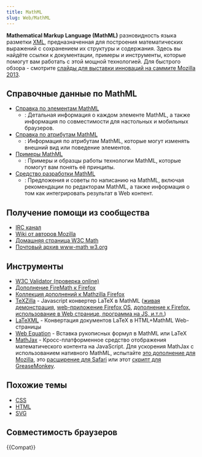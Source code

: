 ```yaml
---
title: MathML
slug: Web/MathML
---
```


**Mathematical Markup Language (MathML)** разновидность языка разметки [XML](/ru/docs/XML), предназначенная для построения математических выражений с сохранением их структуры и содержания. Здесь вы найдёте ссылки к документации, примеры и инструменты, которые помогут вам работать с этой мощной технологией. Для быстрого обзора - смотрите [слайды для выставки инноваций на саммите Mozilla 2013](http://fred-wang.github.io/MozSummitMathML/index.html).

## Справочные данные по MathML

- [Справка по элементам MathML](/ru/docs/Web/MathML/Element)
  - : Детальная информация о каждом элементе MathML, а также информация по совместимости для настольных и мобильных браузеров.
- [Справка по атрибутам MathML](/ru/docs/Web/MathML/Attribute)
  - : Информация по атрибутам MathML, которые могут изменять внешний вид или поведение элементов.
- [Примеры MathML](/ru/docs/Web/MathML/Examples)
  - : Примеры и образцы работы технологии MathML, которые помогут вам понять её принципы.
- [Средство разработки MathML](/ru/docs/Web/MathML/Authoring)
  - : Предложения и советы по написанию на MathML, включая рекомендации по редакторам MathML, а также информация о том как интегрировать результат в Web контент.

## Получение помощи из сообщества

- [IRC канал](irc://irc.mozilla.org/%23mathml)
- [Wiki от авторов Mozilla](https://wiki.mozilla.org/MathML:Home_Page)
- [Домашняя страница W3C Math](http://www.w3.org/Math/)
- [Почтовый архив www-math w3.org](http://lists.w3.org/Archives/Public/www-math/)

## Инструменты

- [W3C Validator (проверка online)](http://validator.w3.org)
- [Дополнение FireMath к Firefox](https://addons.mozilla.org/de/firefox/addon/8969/)
- [Коллекция дополнений к Mathzilla Firefox](https://addons.mozilla.org/firefox/collections/fred_wang/mathzilla/)
- [TeXZilla](https://github.com/fred-wang/TeXZilla) - Javascript конвертер LaTeX в MathML ([живая демонстрация](http://fred-wang.github.io/TeXZilla/), [web-приложение Firefox OS](http://r-gaia-cs.github.io/TeXZilla-webapp/), [дополнение к Firefox](https://addons.mozilla.org/en-US/firefox/addon/texzilla/), [использование в Web странице, программа на JS, и.т.п.](https://github.com/fred-wang/TeXZilla/wiki/Using-TeXZilla))
- [LaTeXML](http://dlmf.nist.gov/LaTeXML/) - Конвертация документов LaTeX в HTML+MathML Web-страницы
- [Web Equation](http://webdemo.visionobjects.com/home.html#equation) - Вставка рукописных формул в MathML или LaTeX
- [MathJax](http://www.mathjax.org/) - Кросс-платформенное средство отображения математического контента на JavaScript. Для ускорения MathJax c использованием нативного MathML, испытайте [это дополнение для Mozilla](https://addons.mozilla.org/en-US/firefox/addon/mathjax-native-mathml/), это [расширение для Safari](http://fred-wang.github.io/mathjax-native-mathml-safari/mathjax-native-mathml.safariextz) или этот [скрипт для GreaseMonkey](https://openuserjs.org/scripts/fred.wang/MathJax_Native_MathML/).

## Похожие темы

- [CSS](/ru/docs/Web/CSS)
- [HTML](/ru/docs/Web/HTML)
- [SVG](/ru/docs/Web/SVG)

## Совместимость браузеров

{{Compat}}
